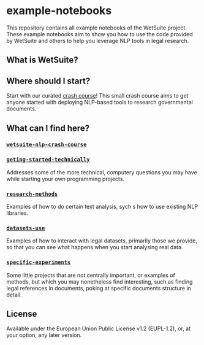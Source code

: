 # example-notebooks

This repository contains all example notebooks of the WetSuite project. These example notebooks aim to show you how
to use the code provided by WetSuite and others to help you leverage NLP tools in legal research.

## What is WetSuite?

## Where should I start?

Start with our curated [crash course](wetsuite-nlp-crash-course/)! This small crash course
aims to get anyone started with deploying NLP-based tools to research governmental documents.

## What can I find here?

### [`wetsuite-nlp-crash-course`](wetsuite-nlp-crash-course)


### [`geting-started-technically`](geting-started-technically)
Addresses some of the more technical, computery questions you may have while starting your own programming projects.


### [`research-methods`](research-methods)
Examples of how to do certain text analysis, sych s how to use existing NLP libraries.


### [`datasets-use`](datasets-use)
Examples of how to interact with legal datasets, primarily those we provide,
so that you can see what happens when you start analysing real data.


### [`specific-experiments`](specific-experiments)
Some little projects that are not centrally important,
or examples of methods, but which you may nonetheless find interesting, 
such as finding legal references in documents,
poking at specific documents structure in detail.


## License
Available under the European Union Public License v1.2 (EUPL-1.2), or, at your option, any later version.

